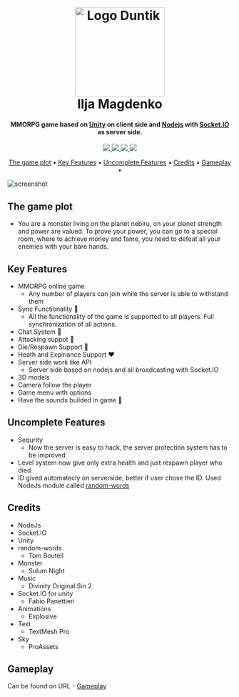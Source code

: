 <h1 align="center">
  <br>
  <a href="https://github.com/duntik/MMORPG_api_unity"><img src="https://github.com/duntik/MMORPG_api_unity/blob/master/MMO-Server/img/logo.png" alt="Logo Duntik" width="200"></a>
  <br>
  Ilja Magdenko
  <br>
</h1>

<h4 align="center">MMORPG game based on <a href="https://unity3d.com/ru/" target="_blank">Unity</a> on client side and <a href="https://nodejs.org/en/" target="_blank">Nodejs</a> with <a href="https://socket.io" target="_blank">Socket.IO</a> as server side.</h4>



<p align="center">

  <a href="https://saythanks.io/to/duntik">
      <img src="https://img.shields.io/badge/Say%20Thanks-!-1EAEDB.svg">
  </a>

<a href="https://twitter.com/intent/tweet?text=Wow:&url=https%3A%2F%2Fgithub.com%2Fduntik%2FMMORPG_api_unity">
      <img src="https://img.shields.io/twitter/url/https/github.com/duntik/MMORPG_api_unity.svg?style=social">
  </a>

<a href="https://github.com/duntik/MMORPG_api_unity/issues">
      <img src="https://img.shields.io/github/issues/duntik/MMORPG_api_unity.svg">
  </a>

  <a href="https://github.com/duntik/MMORPG_api_unity">
      <img src="https://img.shields.io/badge/Unity-2017.3.1f1-yellowgreen.svg">
  </a>
</p>

<p align="center">
  <a href="#the-game-plot">The game plot</a> •
  <a href="#key-features">Key Features</a> •
  <a href="#uncomplete-features">Uncomplete Features</a> •
  <a href="#credits">Credits</a> •
  <a href="#gameplay">Gameplay</a> •
</p>

![screenshot](https://github.com/duntik/MMORPG_api_unity/blob/master/MMO-Server/img/ezgiff.gif)

## The game plot

* You are a monster living on the planet nebiru, on your planet strength and power are valued. To prove your power, you can go to a special room, where to achieve money and fame, you need to defeat all your enemies with your bare hands.

## Key Features

* MMORPG online game
  - Any number of players can join while the server is able to withstand them
* Sync Functionality :tada:
  - All the functionality of the game is supported to all players. Full synchronization of all actions.
* Chat System :speech_balloon:
* Attacking suppot :angel:
* Die/Respawn Support :space_invader:
* Heath and Expiriance Support :heart:
* Server side work like API
  - Server side based on nodejs and all broadcasting with Socket.IO
* 3D models
* Camera follow the player
* Game menu with options 
* Have the sounds builded in game :loudspeaker:

## Uncomplete Features

* Sequrity
  - Now the server is easy to hack, the server protection system has to be improved
* Level system now give only extra health and just respawn player who died.
* ID gived automatecly on serverside, better if user chose the ID. Used NodeJs module called <a href="https://github.com/punkave/random-words" target="_blank">random-words</a>

## Credits

* NodeJs
* Socket.IO
* Unity
* random-words
  - Tom Boutell
* Monster
  - Sulum Night
* Music
  - Divinity Original Sin 2
* Socket.IO for unity
  - Fabio Panettieri
* Animations
  - Explosive
* Text
  - TextMesh Pro
* Sky
  - ProAssets

## Gameplay

Can be found on URL - <a href="https://youtu.be/wv256igFD8c" target="_blank">Gameplay</a>
